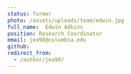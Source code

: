 ```yaml
---
status: former
photo: /assets/uploads/team/edwin.jpg
full_name:  Edwin Adkins
position: Research Coordinator
email: jea98@columbia.edu
github: 
redirect_from:
  - /author/jea98/
---
```


